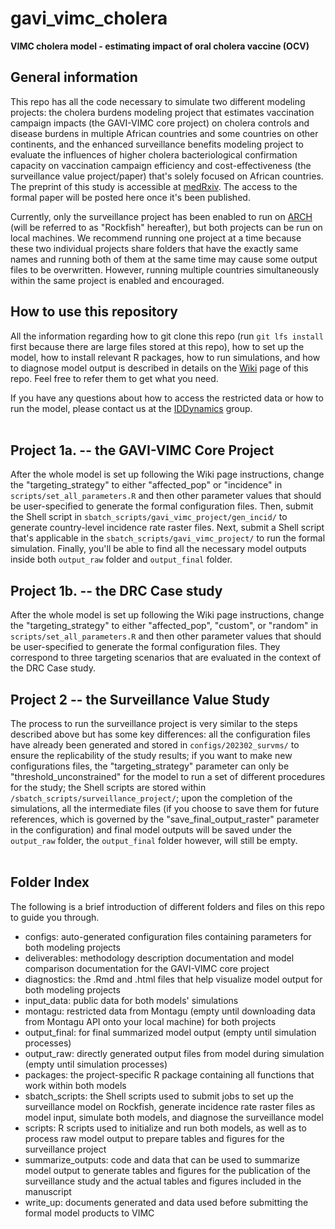 # gavi_vimc_cholera
**VIMC cholera model - estimating impact of oral cholera vaccine (OCV)**

## General information
This repo has all the code necessary to simulate two different modeling projects: the cholera burdens modeling project that estimates vaccination campaign impacts (the GAVI-VIMC core project) on cholera controls and disease burdens in multiple African countries and some countries on other continents, and the enhanced surveillance benefits modeling project to evaluate the influences of higher cholera bacteriological confirmation capacity on vaccination campaign efficiency and cost-effectiveness (the surveillance value project/paper) that's solely focused on African countries. The preprint of this study is accessible at [medRxiv](https://www.medrxiv.org/content/10.1101/2022.11.25.22282776v1). The access to the formal paper will be posted here once it's been published.  

Currently, only the surveillance project has been enabled to run on [ARCH](https://www.arch.jhu.edu/) (will be referred to as "Rockfish" hereafter), but both projects can be run on local machines. We recommend running one project at a time because these two individual projects share folders that have the exactly same names and running both of them at the same time may cause some output files to be overwritten. However, running multiple countries simultaneously within the same project is enabled and encouraged. 

## How to use this repository 
All the information regarding how to git clone this repo (run `git lfs install` first because there are large files stored at this repo), how to set up the model, how to install relevant R packages, how to run simulations, and how to diagnose model output
is described in details on the [Wiki](https://github.com/HopkinsIDD/gavi_vimc_cholera/wiki) page of this repo. Feel free to refer them to get what you need.  

If you have any questions about how to access the restricted data or how to run the model, please contact us at the [IDDynamics](http://www.iddynamics.jhsph.edu/) group.  
  <br />


## Project 1a. -- the GAVI-VIMC Core Project
After the whole model is set up following the Wiki page instructions, change the "targeting_strategy" to either "affected_pop" or "incidence" in `scripts/set_all_parameters.R` and then other parameter values that should be user-specified to generate the formal configuration files. Then, submit the Shell script in `sbatch_scripts/gavi_vimc_project/gen_incid/` to generate country-level incidence rate raster files. Next, submit a Shell script that's applicable in the `sbatch_scripts/gavi_vimc_project/` to run the formal simulation. Finally, you'll be able to find all the necessary model outputs inside both `output_raw` folder and `output_final` folder. 

## Project 1b. -- the DRC Case study
After the whole model is set up following the Wiki page instructions, change the "targeting_strategy" to either "affected_pop", "custom", or "random" in `scripts/set_all_parameters.R` and then other parameter values that should be user-specified to generate the formal configuration files. They correspond to three targeting scenarios that are evaluated in the context of the DRC Case study.  

## Project 2 -- the Surveillance Value Study
The process to run the surveillance project is very similar to the steps described above but has some key differences: all the configuration files have already been generated and stored in `configs/202302_survms/` to ensure the replicability of the study results; if you want to make new configurations files, the "targeting_strategy" parameter can only be "threshold_unconstrained" for the model to run a set of different procedures for the study; the Shell scripts are stored within `/sbatch_scripts/surveillance_project/`; upon the completion of the simulations, all the intermediate files (if you choose to save them for future references, which is governed by the "save_final_output_raster" parameter in the configuration) and final model outputs will be saved under the `output_raw` folder, the `output_final` folder however, will still be empty. 
  <br />
  <br />


## Folder Index 
The following is a brief introduction of different folders and files on this repo to guide you through.  
  * configs: auto-generated configuration files containing parameters for both modeling projects 
  * deliverables: methodology description documentation and model comparison documentation for the GAVI-VIMC core project
  * diagnostics: the .Rmd and .html files that help visualize model output for both modeling projects 
  * input_data: public data for both models' simulations
  * montagu: restricted data from Montagu (empty until downloading data from Montagu API onto your local machine) for both projects
  * output_final: for final summarized model output (empty until simulation processes)
  * output_raw: directly generated output files from model during simulation (empty until simulation processes)
  * packages: the project-specific R package containing all functions that work within both models
  * sbatch_scripts: the Shell scripts used to submit jobs to set up the surveillance model on Rockfish, generate incidence rate raster files as model input, simulate both models, and diagnose the surveillance model  
  * scripts: R scripts used to initialize and run both models, as well as to process raw model output to prepare tables and figures for the surveillance project
  * summarize_outputs: code and data that can be used to summarize model output to generate tables and figures for the publication of the surveillance study and the actual tables and figures included in the manuscript 
  * write_up: documents generated and data used before submitting the formal model products to VIMC




